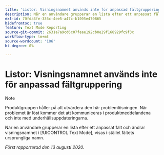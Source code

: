 ```yaml
---
title: 'Listor: Visningsnamnet används inte för anpassad fältgruppering'
description: När en användare grupperar en lista efter ett anpassat fält och ändrar visningsnamnet i textläge, visas i stället fältets ursprungliga namn.
exl-id: 70fda3fe-336c-4ee5-a47c-b1095e470865
hidefromtoc: true
feature: Text Mode Reporting
source-git-commit: 2631a7a9cd6c07feae192cb0e29f168929fc9f3c
workflow-type: tm+mt
source-wordcount: '106'
ht-degree: 0%

---
```


# Listor: Visningsnamnet används inte för anpassad fältgruppering

>[!NOTE]
>
>Produktgruppen håller på att utvärdera den här problemlösningen. När problemet är löst kommer det att kommuniceras i produktmeddelandena och inte med underhållsuppdateringarna.

När en användare grupperar en lista efter ett anpassat fält och ändrar visningsnamnet i [!UICONTROL Text Mode], visas i stället fältets ursprungliga namn.

_Först rapporterad den 13 augusti 2020._
